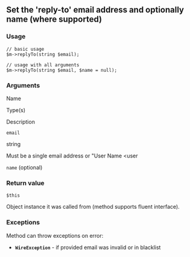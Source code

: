 Set the 'reply-to' email address and optionally name (where supported)
----------------------------------------------------------------------

### Usage

    // basic usage
    $m->replyTo(string $email);
    
    // usage with all arguments
    $m->replyTo(string $email, $name = null);

### Arguments

Name

Type(s)

Description

`email`

string

Must be a single email address or "User Name <user

`name` (optional)

### Return value

`$this`

Object instance it was called from (method supports fluent interface).

### Exceptions

Method can throw exceptions on error:

*   **`WireException`** - if provided email was invalid or in blacklist
    

